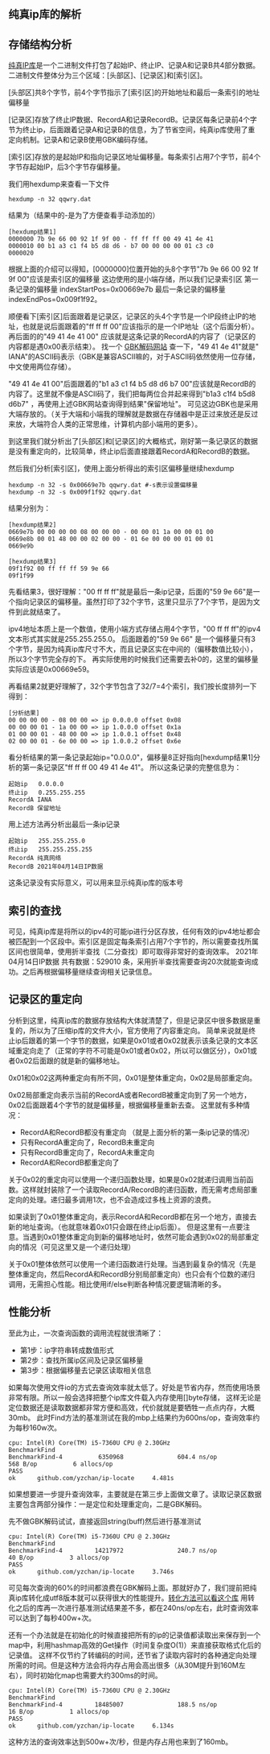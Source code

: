 纯真ip库的解析
-----

## 存储结构分析

[纯真IP库](https://www.cz88.net/)是一个二进制文件打包了起始IP、终止IP、记录A和记录B共4部分数据。二进制文件整体分为三个区域：[头部区]、[记录区]和[索引区]。

[头部区]共8个字节，前4个字节指示了[索引区]的开始地址和最后一条索引的地址偏移量

[记录区]存放了终止IP数据、RecordA和记录RecordB。记录区每条记录前4个字节为终止ip，后面跟着记录A和记录B的信息，为了节省空间，纯真ip库使用了重定向机制。记录A和记录B使用GBK编码存储。

[索引区]存放的是起始IP和指向记录区地址偏移量。每条索引占用7个字节，前4个字节存起始IP，后3个字节存偏移量。

我们用hexdump来查看一下文件

```shell
hexdump -n 32 qqwry.dat
```

结果为（结果中的-是为了方便查看手动添加的）

```
[hexdump结果1]
0000000 7b 9e 66 00 92 1f 9f 00 - ff ff ff 00 49 41 4e 41
0000010 00 b1 a3 c1 f4 b5 d8 d6 - b7 00 00 00 00 01 c3 c0
0000020
```

根据上面的介绍可以得知，[0000000]位置开始的头8个字节"7b 9e 66 00 92 1f 9f 00"应该是索引区的偏移量 这边使用的是小端存储，所以我们记录索引区 第一条记录的偏移量
indexStartPos=0x00669e7b 最后一条记录的偏移量 indexEndPos=0x009f1f92。

顺便看下[索引区]后面跟着是记录区，记录区的头4个字节是一个IP段终止IP的地址，也就是说后面跟着的"ff ff ff 00"应该指示的是一个IP地址（这个后面分析）。 再后面的的"49 41 4e 41 00"
应该就是这条记录的RecordA的内容了（记录区的内容都是遇0x00表示结束）。 找一个 [GBK解码网站](https://www.qqxiuzi.cn/bianma/zifuji.php) 查一下，"49 41 4e 41"就是"
IANA"的ASCII码表示（GBK是兼容ASCII嘛的，对于ASCII码依然使用一位存储，中文使用两位存储）。

"49 41 4e 41 00"后面跟着的"b1 a3 c1 f4 b5 d8 d6 b7 00"应该就是RecordB的内容了。这里就不像是ASCII码了，我们把每两位合并起来得到"b1a3 c1f4 b5d8 d6b7"
，再使用上述GBK网站查询得到结果"保留地址"。 可见这边GBK也是采用大端存放的。（关于大端和小端我的理解就是数据在存储器中是正过来放还是反过来放，大端符合人类的正常思维，计算机内部小端用的更多）。

到这里我们就分析出了[头部区]和[记录区]的大概格式，刚好第一条记录区的数据是没有重定向的，比较简单，终止ip后面直接跟着RecordA和RecordB的数据。

然后我们分析[索引区]，使用上面分析得出的索引区偏移量继续hexdump

```shell
hexdump -n 32 -s 0x00669e7b qqwry.dat #-s表示设置偏移量
hexdump -n 32 -s 0x009f1f92 qqwry.dat

```

结果分别为：

```
[hexdump结果2]
0669e7b 00 00 00 00 08 00 00 00 - 00 00 01 1a 00 00 01 00
0669e8b 00 01 48 00 00 02 00 00 - 01 6e 00 00 00 01 00 01
0669e9b

[hexdump结果3]
09f1f92 00 ff ff ff 59 9e 66                           
09f1f99

```

先看结果3，很好理解："00 ff ff ff"就是最后一条ip记录，后面的"59 9e 66"是一个指向记录区的偏移量。虽然打印了32个字节，这里只显示了7个字节，是因为文件到此就结束了。

ipv4地址本质上是一个数值，使用小端方式存储占用4个字节，"00 ff ff ff"的ipv4文本形式其实就是255.255.255.0。 后面跟着的"59 9e 66"
是一个偏移量只有3个字节，是因为纯真ip库尺寸不大，而且记录区实在中间的（偏移数值比较小），所以3个字节完全存的下。 再实际使用的时候我们还需要去补0的，这里的偏移量实际应该是0x00669e59。

再看结果2就更好理解了，32个字节包含了32/7=4个索引，我们按长度排列一下得到：

```
[分析结果]
00 00 00 00 - 08 00 00 => ip 0.0.0.0 offset 0x08
00 00 00 01 - 1a 00 00 => ip 1.0.0.0 offset 0x1a
01 00 00 01 - 48 00 00 => ip 1.0.0.1 offset 0x48
02 00 00 01 - 6e 00 00 => ip 1.0.0.2 offset 0x6e
```

看分析结果的第一条记录起始ip="0.0.0.0"，偏移量8正好指向[hexdump结果1]分析的第一条记录区"ff ff ff 00 49 41 4e 41"。 所以这条记录的完整信息为：

```
起始ip   0.0.0.0 
终止ip   0.255.255.255 
RecordA IANA
RecordB 保留地址
```

用上述方法再分析出最后一条ip记录

```
起始ip   255.255.255.0
终止ip   255.255.255.255 
RecordA 纯真网络 
RecordB 2021年04月14日IP数据 
```

这条记录没有实际意义，可以用来显示纯真ip库的版本号

## 索引的查找

可见，纯真ip库是将所以的ipv4的可能ip进行分区存放，任何有效的ipv4地址都会被匹配到一个区段中。索引区是固定每条索引占用7个字节的，所以需要查找所属区间也很简单，使用折半查找（二分查找）即可取得非常好的查询效率。
2021年04月14日IP数据 共有数据：529010 条，采用折半查找需要查询20次就能查询成功。之后再根据偏移量继续查询相关记录信息。

## 记录区的重定向

分析到这里，纯真ip库的数据存放结构大体就清楚了，但是记录区中很多数据是重复的，所以为了压缩ip库的文件大小，官方使用了内容重定向。
简单来说就是终止ip后跟着的第一个字节的数据，如果是0x01或者0x02就表示该条记录的文本区域重定向走了（正常的字符不可能是0x01或者0x02，所以可以做区分），0x01或者0x02后面跟的就是新的偏移地址。

0x01和0x02这两种重定向有所不同，0x01是整体重定向，0x02是局部重定向。

0x02局部重定向表示当前的RecordA或者RecordB被重定向到了另一个地方，0x02后面跟着4个字节的就是偏移量，根据偏移量重新去查。 这里就有多种情况：

- RecordA和RecordB都没有重定向 （就是上面分析的第一条ip记录的情况）
- 只有RecordA重定向了，RecordB未重定向
- 只有RecordB重定向了，RecordA未重定向
- RecordA和RecordB都重定向了

关于0x02的重定向可以使用一个递归函数处理，如果是0x02就递归调用当前函数。这样就封装除了一个读取RecordA/RecordB的递归函数，而无需考虑局部重定向的处理。递归最多调用1次，也不会造成过多栈上资源的浪费。

如果读到了0x01整体重定向，表示RecordA和RecordB都在另一个地方，直接去新的地址查询。（也就意味着0x01只会跟在终止ip后面）。
但是这里有一点要注意。当遇到0x01整体重定向到新的偏移地址时，依然可能会遇到0x02的局部重定向的情况（可见这里又是一个递归处理）

关于0x01整体依然可以使用一个递归函数进行处理。当遇到最复杂的情况（先是整体重定向，然后RecordA和RecordB分别局部重定向）也只会有个位数的递归调用，无需担心性能。相比使用if/else判断各种情况要逻辑清晰的多。

## 性能分析

至此为止，一次查询函数的调用流程就很清晰了：

- 第1步：ip字符串转成数值形式
- 第2步：查找所属ip区间及记录区偏移量
- 第3步：根据偏移量去记录区读取相关信息

如果每次使用文件io的方式去查询效率就太低了。好处是节省内存，然而使用场景非常有限。所以一般会选择把整个ip库文件载入内存使用[]byte存储， 这样无论是定位数据还是读取数据都非常方便和高效，代价就就是要牺牲一点点内存，大概30mb。
此时Find方法的基准测试在我的mbp上结果约为600ns/op，查询效率约为每秒160w次。

```
cpu: Intel(R) Core(TM) i5-7360U CPU @ 2.30GHz
BenchmarkFind
BenchmarkFind-4          6350968               604.4 ns/op           568 B/op          6 allocs/op
PASS
ok      github.com/yzchan/ip-locate     4.481s
```

如果想要进一步提升查询效率，主要就是在第三步上面做文章了。读取记录区数据主要包含两部分操作：一是定位和处理重定向，二是GBK解码。

先不做GBK解码试试，直接返回string(buff)然后进行基准测试

```
cpu: Intel(R) Core(TM) i5-7360U CPU @ 2.30GHz
BenchmarkFind
BenchmarkFind-4         14217972               240.7 ns/op            40 B/op          3 allocs/op
PASS
ok      github.com/yzchan/ip-locate     3.746s
```

可见每次查询的60%的时间都浪费在GBK解码上面。那就好办了，我们提前把纯真ip库转化成utf8版本就可以获得很大的性能提升。[转化方法可以看这个库](https://github.com/kayon/iploc)
用转化之后的库再一次进行基准测试结果差不多，都在240ns/op左右，此时查询效率可以达到了每秒400w+次。

还有一个办法就是在初始化的时候直接把所有的ip的记录值都读取出来保存到一个map中，利用hashmap高效的Get操作（时间复杂度O(1)）来直接获取格式化后的记录值。
这样不仅节约了转编码的时间，还节省了读取内容时的各种通定向处理所需的时间。但是这种方法会将内存占用会高出很多（从30M提升到160M左右），同时初始化map也需要大约300ms的时间。

```
cpu: Intel(R) Core(TM) i5-7360U CPU @ 2.30GHz
BenchmarkFind
BenchmarkFind-4         18485007               188.5 ns/op            16 B/op          1 allocs/op
PASS
ok      github.com/yzchan/ip-locate     6.134s
```

这种方法的查询效率达到500w+次/秒，但是内存占用也来到了160mb。